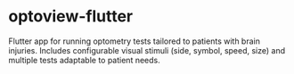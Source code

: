 # optoview-flutter
Flutter app for running optometry tests tailored to patients with brain injuries. Includes configurable visual stimuli (side, symbol, speed, size) and multiple tests adaptable to patient needs.
